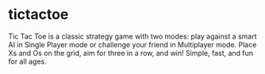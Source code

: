 # tictactoe
Tic Tac Toe is a classic strategy game with two modes: play against a smart AI in Single Player mode or challenge your friend in Multiplayer mode. Place Xs and Os on the grid, aim for three in a row, and win! Simple, fast, and fun for all ages.
